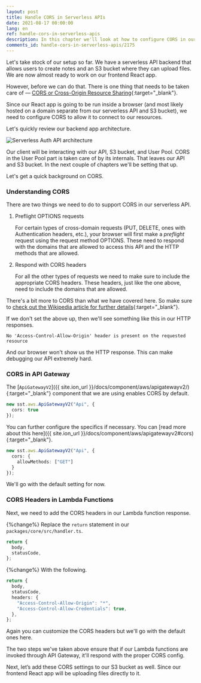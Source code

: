 ```yaml
---
layout: post
title: Handle CORS in Serverless APIs
date: 2021-08-17 00:00:00
lang: en
ref: handle-cors-in-serverless-apis
description: In this chapter we'll look at how to configure CORS in our serverless API. We'll be adding these settings in our SST ApiGatewayV2 component and in our Lambda function responses.
comments_id: handle-cors-in-serverless-apis/2175
---
```


Let's take stock of our setup so far. We have a serverless API backend that allows users to create notes and an S3 bucket where they can upload files. We are now almost ready to work on our frontend React app.

However, before we can do that. There is one thing that needs to be taken care of — [CORS or Cross-Origin Resource Sharing](https://en.wikipedia.org/wiki/Cross-origin_resource_sharing){:target="_blank"}.

Since our React app is going to be run inside a browser (and most likely hosted on a domain separate from our serverless API and S3 bucket), we need to configure CORS to allow it to connect to our resources.

Let's quickly review our backend app architecture.

![Serverless Auth API architecture](/assets/diagrams/serverless-auth-api-architecture.png)

Our client will be interacting with our API, S3 bucket, and User Pool. CORS in the User Pool part is taken care of by its internals. That leaves our API and S3 bucket. In the next couple of chapters we'll be setting that up.

Let's get a quick background on CORS.

### Understanding CORS

There are two things we need to do to support CORS in our serverless API.

1. Preflight OPTIONS requests

   For certain types of cross-domain requests (PUT, DELETE, ones with Authentication headers, etc.), your browser will first make a _preflight_ request using the request method OPTIONS. These need to respond with the domains that are allowed to access this API and the HTTP methods that are allowed.

2. Respond with CORS headers

   For all the other types of requests we need to make sure to include the appropriate CORS headers. These headers, just like the one above, need to include the domains that are allowed.

There's a bit more to CORS than what we have covered here. So make sure to [check out the Wikipedia article for further details](https://en.wikipedia.org/wiki/Cross-origin_resource_sharing){:target="_blank"}.

If we don't set the above up, then we'll see something like this in our HTTP responses.

```text
No 'Access-Control-Allow-Origin' header is present on the requested resource
```

And our browser won't show us the HTTP response. This can make debugging our API extremely hard.

### CORS in API Gateway

The [`ApiGatewayV2`]({{ site.ion_url }}/docs/component/aws/apigatewayv2/){:target="_blank"} component that we are using enables CORS by default.

```ts
new sst.aws.ApiGatewayV2("Api", {
  cors: true
});
```

You can further configure the specifics if necessary. You can [read more about this here]({{ site.ion_url }}/docs/component/aws/apigatewayv2#cors){:target="_blank"}.

```typescript
new sst.aws.ApiGatewayV2("Api", {
  cors: {
    allowMethods: ["GET"]
  }
});
```

We'll go with the default setting for now.

### CORS Headers in Lambda Functions

Next, we need to add the CORS headers in our Lambda function response.

{%change%} Replace the `return` statement in our `packages/core/src/handler.ts`.

```ts
return {
  body,
  statusCode,
};
```

{%change%} With the following.

```ts
return {
  body,
  statusCode,
  headers: {
    "Access-Control-Allow-Origin": "*",
    "Access-Control-Allow-Credentials": true,
  },
};
```

Again you can customize the CORS headers but we'll go with the default ones here.

The two steps we've taken above ensure that if our Lambda functions are invoked through API Gateway, it'll respond with the proper CORS config.

Next, let’s add these CORS settings to our S3 bucket as well. Since our frontend React app will be uploading files directly to it.
